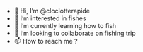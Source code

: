 - 👋 Hi, I’m @cloclotterapide
- 👀 I’m interested in fishes
- 🌱 I’m currently learning how to fish
- 💞️ I’m looking to collaborate on fishing trip
- 📫 How to reach me ?

<!---
cloclotterapide/cloclotterapide is a ✨ special ✨ repository because its `README.md` (this file) appears on your GitHub profile.
You can click the Preview link to take a look at your changes.
--->
